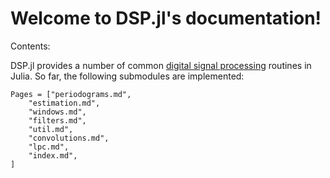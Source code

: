 # Welcome to DSP.jl's documentation!

Contents:

DSP.jl provides a number of common [digital signal processing](https://en.wikipedia.org/wiki/Digital_signal_processing) routines in Julia. So far, the following submodules are implemented:

```@contents
Pages = ["periodograms.md",
    "estimation.md",
    "windows.md",
    "filters.md",
    "util.md",
    "convolutions.md",
    "lpc.md",
    "index.md",
]
```
